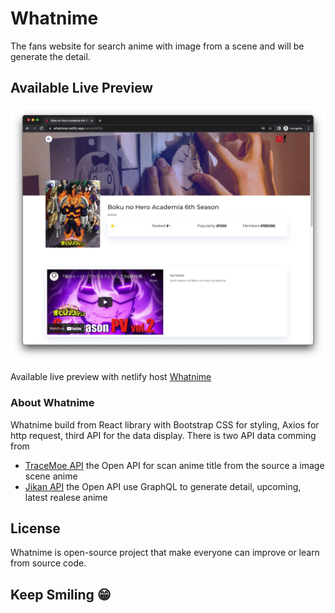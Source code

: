 # Whatnime
The fans website for search anime with image from a scene and will be generate the detail.

## Available Live Preview
<p align="center"><img src="/Whatnime.png"></p>

Available live preview with netlify host [Whatnime](https://whatnime.netlify.app)

### About Whatnime

Whatnime build from React library with Bootstrap CSS for styling, Axios for http request, third API for the data display.
There is two API data comming from
  - [TraceMoe API](https://soruly.github.io/trace.moe-api) the Open API for scan anime title from the source a image scene anime
  - [Jikan API](https://jikan.moe/) the Open API use GraphQL to generate detail, upcoming, latest realese anime
 
## License

Whatnime is open-source project that make everyone can improve or learn from source code.

## Keep Smiling 😁
